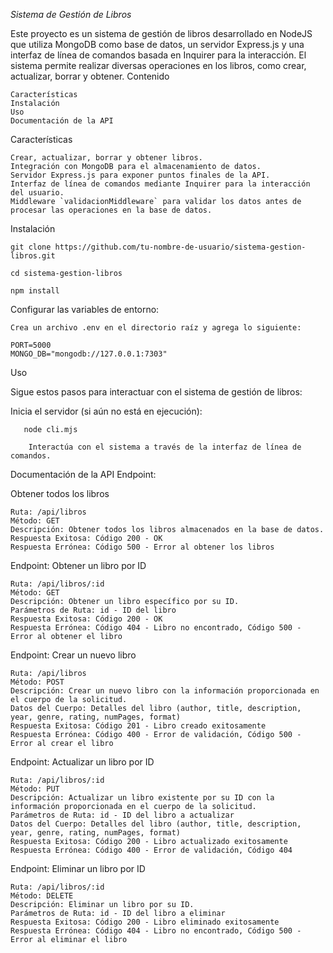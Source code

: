 *Sistema de Gestión de Libros*

Este proyecto es un sistema de gestión de libros desarrollado en NodeJS que utiliza MongoDB como base de datos, un servidor Express.js y una interfaz de línea de comandos basada en Inquirer para la interacción. El sistema permite realizar diversas operaciones en los libros, como crear, actualizar, borrar y obtener.
Contenido

    Características
    Instalación
    Uso
    Documentación de la API
    

Características

    Crear, actualizar, borrar y obtener libros.
    Integración con MongoDB para el almacenamiento de datos.
    Servidor Express.js para exponer puntos finales de la API.
    Interfaz de línea de comandos mediante Inquirer para la interacción del usuario.
    Middleware `validacionMiddleware` para validar los datos antes de procesar las operaciones en la base de datos.


Instalación 


    git clone https://github.com/tu-nombre-de-usuario/sistema-gestion-libros.git

    cd sistema-gestion-libros

    npm install

Configurar las variables de entorno:

    Crea un archivo .env en el directorio raíz y agrega lo siguiente:

    PORT=5000
    MONGO_DB="mongodb://127.0.0.1:7303"


Uso

Sigue estos pasos para interactuar con el sistema de gestión de libros:

Inicia el servidor (si aún no está en ejecución):

       node cli.mjs
   
        Interactúa con el sistema a través de la interfaz de línea de comandos.
    

Documentación de la API
Endpoint: 

Obtener todos los libros

    Ruta: /api/libros
    Método: GET
    Descripción: Obtener todos los libros almacenados en la base de datos.
    Respuesta Exitosa: Código 200 - OK
    Respuesta Errónea: Código 500 - Error al obtener los libros

Endpoint: Obtener un libro por ID

    Ruta: /api/libros/:id
    Método: GET
    Descripción: Obtener un libro específico por su ID.
    Parámetros de Ruta: id - ID del libro
    Respuesta Exitosa: Código 200 - OK
    Respuesta Errónea: Código 404 - Libro no encontrado, Código 500 - Error al obtener el libro

Endpoint: Crear un nuevo libro

    Ruta: /api/libros
    Método: POST
    Descripción: Crear un nuevo libro con la información proporcionada en el cuerpo de la solicitud.
    Datos del Cuerpo: Detalles del libro (author, title, description, year, genre, rating, numPages, format)
    Respuesta Exitosa: Código 201 - Libro creado exitosamente
    Respuesta Errónea: Código 400 - Error de validación, Código 500 - Error al crear el libro

Endpoint: Actualizar un libro por ID

    Ruta: /api/libros/:id
    Método: PUT
    Descripción: Actualizar un libro existente por su ID con la información proporcionada en el cuerpo de la solicitud.
    Parámetros de Ruta: id - ID del libro a actualizar
    Datos del Cuerpo: Detalles del libro (author, title, description, year, genre, rating, numPages, format)
    Respuesta Exitosa: Código 200 - Libro actualizado exitosamente
    Respuesta Errónea: Código 400 - Error de validación, Código 404

Endpoint: Eliminar un libro por ID

    Ruta: /api/libros/:id
    Método: DELETE
    Descripción: Eliminar un libro por su ID.
    Parámetros de Ruta: id - ID del libro a eliminar
    Respuesta Exitosa: Código 200 - Libro eliminado exitosamente
    Respuesta Errónea: Código 404 - Libro no encontrado, Código 500 - Error al eliminar el libro
